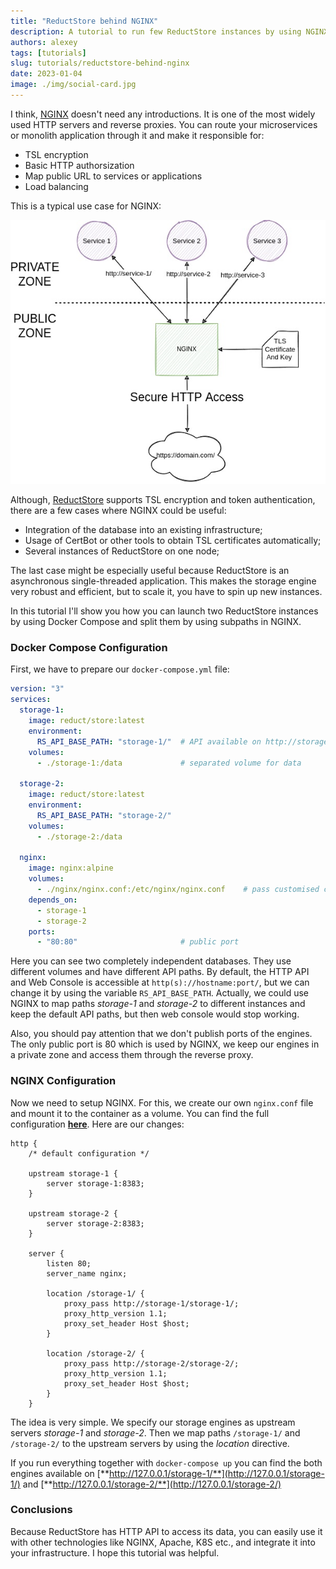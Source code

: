 ```yaml
---
title: "ReductStore behind NGINX"
description: A tutorial to run few ReductStore instances by using NGINX as a reverse proxy
authors: alexey
tags: [tutorials]
slug: tutorials/reductstore-behind-nginx
date: 2023-01-04
image: ./img/social-card.jpg
---
```


I think, [NGINX][1] doesn't need any introductions. It is one of the most widely used HTTP servers and reverse proxies.
You can route your microservices or monolith application through it and make it responsible for:

* TSL encryption
* Basic HTTP authorsization
* Map public URL to services or applications
* Load balancing

<!--truncate-->

This is a typical use case for NGINX:

![NGINX use case](./img/nginx-use-case.jpeg)

Although, [ReductStore][2] supports TSL encryption and token authentication, there are a few cases where NGINX could
be useful:

* Integration of the database into an existing infrastructure;
* Usage of CertBot or other tools to obtain TSL certificates automatically;
* Several instances of ReductStore on one node;

The last case might be especially useful because ReductStore is an asynchronous single-threaded application. This makes
the storage engine very robust and efficient, but to scale it, you have to spin up new instances.

In this tutorial I'll show you how you can launch two ReductStore instances by using Docker Compose and split them by
using subpaths in NGINX.

### Docker Compose Configuration

First, we have to prepare our `docker-compose.yml` file:

```yaml
version: "3"
services:
  storage-1:
    image: reduct/store:latest
    environment:
      RS_API_BASE_PATH: "storage-1/"  # API available on http://storage-1/storage-1
    volumes:
      - ./storage-1:/data             # separated volume for data

  storage-2:
    image: reduct/store:latest
    environment:
      RS_API_BASE_PATH: "storage-2/"
    volumes:
      - ./storage-2:/data

  nginx:
    image: nginx:alpine
    volumes:
      - ./nginx/nginx.conf:/etc/nginx/nginx.conf    # pass customised configuration to NGINX
    depends_on:
      - storage-1
      - storage-2
    ports:
      - "80:80"                       # public port
```

Here you can see two completely independent databases. They use different volumes and have different API paths.
By default, the HTTP API and Web Console is accessible at `http(s)://hostname:port/`, but we can change it by using the
variable
`RS_API_BASE_PATH`. Actually, we could use NGINX to map paths _storage-1_ and _storage-2_ to different instances and
keep
the default API paths, but then web console would stop working.

Also, you should pay attention that we don't publish ports of the engines. The only public port is 80 which is used by
NGINX, we keep our engines in a private zone and access them through the reverse proxy.

### NGINX Configuration

Now we need to setup NGINX. For this, we create our own `nginx.conf` file and mount it to the container as a volume.
You can find the full configuration [**here**](https://github.com/reductstore/nginx-example/blob/main/nginx/nginx.conf).
Here are our changes:

```
http {
    /* default configuration */
    
    upstream storage-1 {
        server storage-1:8383;
    }

    upstream storage-2 {
        server storage-2:8383;
    }

    server {
        listen 80;
        server_name nginx;

        location /storage-1/ {
            proxy_pass http://storage-1/storage-1/;
            proxy_http_version 1.1;
            proxy_set_header Host $host;
        }

        location /storage-2/ {
            proxy_pass http://storage-2/storage-2/;
            proxy_http_version 1.1;
            proxy_set_header Host $host;
        }
    }
```

The idea is very simple. We specify our storage engines as upstream servers _storage-1_ and _storage-2_. Then
we map paths `/storage-1/` and `/storage-2/` to the upstream servers by using the _location_ directive.

If you run everything together with `docker-compose up` you can find the both engines available
on [**http://127.0.0.1/storage-1/**](http://127.0.0.1/storage-1/)
and [**http://127.0.0.1/storage-2/**](http://127.0.0.1/storage-2/)

### Conclusions

Because ReductStore has HTTP API to access its data, you can easily use it with other technologies like NGINX, Apache,
K8S etc., and integrate it into your infrastructure. I hope this tutorial was helpful.


[1]:https://www.f5.com/go/product/welcome-to-nginx

[2]:https://www.reduct.store/